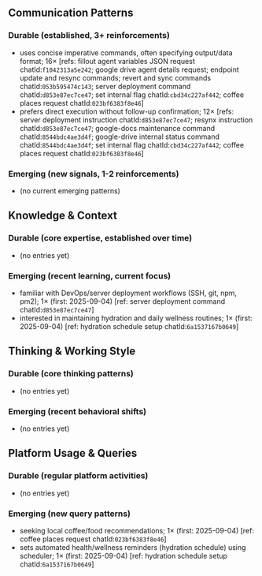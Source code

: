 ## Communication Patterns
### Durable (established, 3+ reinforcements)
- uses concise imperative commands, often specifying output/data format; 16× [refs: fillout agent variables JSON request chatId:`f1042313a5e242`; google drive agent details request; endpoint update and resync commands; revert and sync commands chatId:`053b595474c143`; server deployment command chatId:`d853e87ec7ce47`; set internal flag chatId:`cbd34c227af442`; coffee places request chatId:`023bf6383f8e46`]
- prefers direct execution without follow-up confirmation; 12× [refs: server deployment instruction chatId:`d853e87ec7ce47`; resynx instruction chatId:`d853e87ec7ce47`; google-docs maintenance command chatId:`8544bdc4ae3d4f`; google-drive internal status command chatId:`8544bdc4ae3d4f`; set internal flag chatId:`cbd34c227af442`; coffee places request chatId:`023bf6383f8e46`]

### Emerging (new signals, 1-2 reinforcements)
- (no current emerging patterns)

## Knowledge & Context
### Durable (core expertise, established over time)
- (no entries yet)

### Emerging (recent learning, current focus)
- familiar with DevOps/server deployment workflows (SSH, git, npm, pm2); 1× (first: 2025-09-04) [ref: server deployment command chatId:`d853e87ec7ce47`]
- interested in maintaining hydration and daily wellness routines; 1× (first: 2025-09-04) [ref: hydration schedule setup chatId:`6a1537167b0649`]

## Thinking & Working Style
### Durable (core thinking patterns)
- (no entries yet)

### Emerging (recent behavioral shifts)
- (no entries yet)

## Platform Usage & Queries
### Durable (regular platform activities)
- (no entries yet)

### Emerging (new query patterns)
- seeking local coffee/food recommendations; 1× (first: 2025-09-04) [ref: coffee places request chatId:`023bf6383f8e46`]
- sets automated health/wellness reminders (hydration schedule) using scheduler; 1× (first: 2025-09-04) [ref: hydration schedule setup chatId:`6a1537167b0649`]